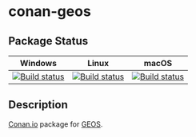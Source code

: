 # conan-geos

## Package Status

| Windows | Linux | macOS |
|:-------:|:-----:|:-----:|
|[![Build status](https://ci.appveyor.com/api/projects/status/md6ubti3f90xyovi/branch/testing%2F3.9.0?svg=true)](https://ci.appveyor.com/project/SpaceIm/conan-geos)|[![Build status](https://github.com/SpaceIm/conan-geos/workflows/.github/workflows/linux.yml/badge.svg?branch=testing%2F3.9.0)](https://github.com/SpaceIm/conan-geos/actions/workflows/linux.yml?query=branch%3Atesting%2F3.9.0)|[![Build status](https://github.com/SpaceIm/conan-geos/workflows/.github/workflows/macos.yml/badge.svg?branch=testing%2F3.9.0)](https://github.com/SpaceIm/conan-geos/actions/workflows/macos.yml?query=branch%3Atesting%2F3.9.0)|

## Description

[Conan.io](https://conan.io) package for [GEOS](https://trac.osgeo.org/geos).
